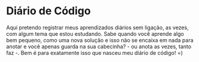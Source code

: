 # Diário de Código

Aqui pretendo registrar meus aprendizados diários sem ligação, as vezes, com algum tema que estou estudando. Sabe quando você aprende algo bem pequeno, como uma nova solução e isso não se encaixa em nada para anotar e você apenas guarda na sua cabecinha? - ou anota as vezes, tanto faz -. Bem é para exatamente isso que nasceu meu diário de código! =) 